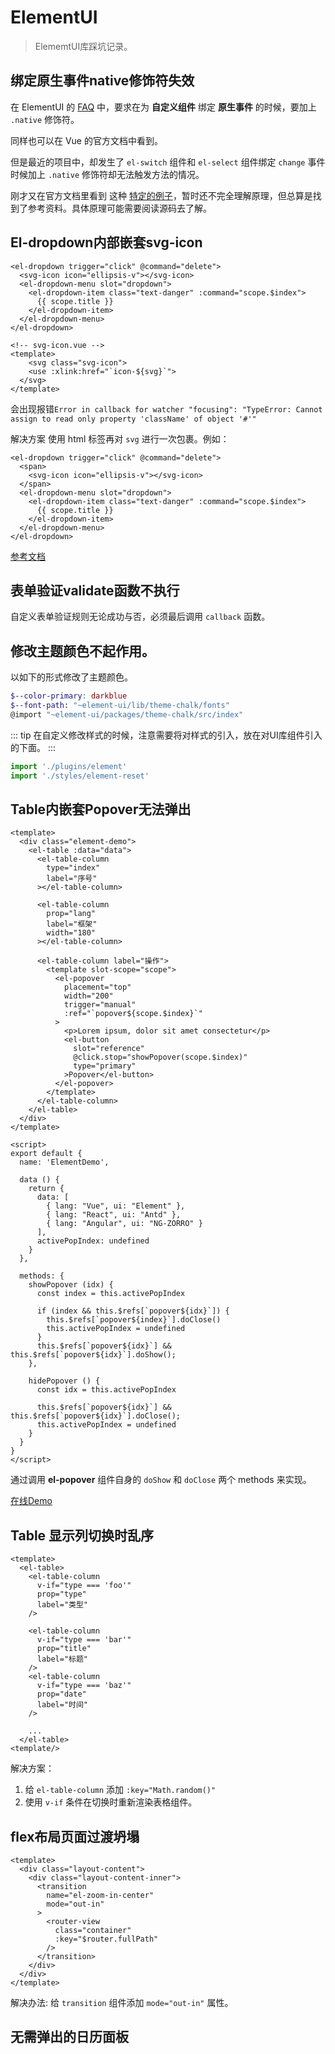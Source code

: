 # ElementUI

> ElememtUI库踩坑记录。

## 绑定原生事件native修饰符失效

在 ElementUI 的 [FAQ](https://github.com/ElemeFE/element/blob/dev/FAQ.md) 中，要求在为 **自定义组件** 绑定 **原生事件** 的时候，要加上 `.native` 修饰符。

同样也可以在 Vue 的官方文档中看到。

但是最近的项目中，却发生了 `el-switch` 组件和 `el-select` 组件绑定 `change` 事件时候加上 `.native` 修饰符却无法触发方法的情况。

刚才又在官方文档里看到 这种 [特定的例子](https://cn.vuejs.org/v2/guide/components-custom-events.html#%E5%B0%86%E5%8E%9F%E7%94%9F%E4%BA%8B%E4%BB%B6%E7%BB%91%E5%AE%9A%E5%88%B0%E7%BB%84%E4%BB%B6)，暂时还不完全理解原理，但总算是找到了参考资料。具体原理可能需要阅读源码去了解。

## El-dropdown内部嵌套svg-icon

``` vue
<el-dropdown trigger="click" @command="delete">
  <svg-icon icon="ellipsis-v"></svg-icon>
  <el-dropdown-menu slot="dropdown">
    <el-dropdown-item class="text-danger" :command="scope.$index">
      {{ scope.title }}
    </el-dropdown-item>
  </el-dropdown-menu>
</el-dropdown>
```

```vue
<!-- svg-icon.vue -->
<template>
	<svg class="svg-icon">
  	<use :xlink:href="`icon-${svg}`">
  </svg>
</template>
```

会出现报错`Error in callback for watcher "focusing": "TypeError: Cannot assign to read only property 'className' of object '#'"`

解决方案 使用 html 标签再对 `svg` 进行一次包裹。例如：

``` vue
<el-dropdown trigger="click" @command="delete">
  <span>
  	<svg-icon icon="ellipsis-v"></svg-icon>
  </span>
  <el-dropdown-menu slot="dropdown">
    <el-dropdown-item class="text-danger" :command="scope.$index">
      {{ scope.title }}
    </el-dropdown-item>
  </el-dropdown-menu>
</el-dropdown>
```

[参考文档](https://github.com/ElemeFE/element/issues/13453#issuecomment-441138145)

## 表单验证validate函数不执行

自定义表单验证规则无论成功与否，必须最后调用 `callback` 函数。

## 修改主题颜色不起作用。

以如下的形式修改了主题颜色。

``` scss
$--color-primary: darkblue
$--font-path: "~element-ui/lib/theme-chalk/fonts"
@import "~element-ui/packages/theme-chalk/src/index"
```

::: tip
在自定义修改样式的时候，注意需要将对样式的引入，放在对UI库组件引入的下面。
:::

``` js
import './plugins/element'
import './styles/element-reset'
```

## Table内嵌套Popover无法弹出

``` vue
<template>
  <div class="element-demo">
    <el-table :data="data">
      <el-table-column
        type="index"
        label="序号"
      ></el-table-column>

      <el-table-column
        prop="lang"
        label="框架"
        width="180"
      ></el-table-column>

      <el-table-column label="操作">
        <template slot-scope="scope">
          <el-popover
            placement="top"
            width="200"
            trigger="manual"
            :ref="`popover${scope.$index}`"
          >
            <p>Lorem ipsum, dolor sit amet consectetur</p>
            <el-button
              slot="reference"
              @click.stop="showPopover(scope.$index)"
              type="primary"
            >Popover</el-button>
          </el-popover>
        </template>
      </el-table-column>
    </el-table>
  </div>
</template>

<script>
export default {
  name: 'ElementDemo',

  data () {
    return {
      data: [
        { lang: "Vue", ui: "Element" },
        { lang: "React", ui: "Antd" },
        { lang: "Angular", ui: "NG-ZORRO" }
      ],
      activePopIndex: undefined
    }
  },

  methods: {
    showPopover (idx) {
      const index = this.activePopIndex

      if (index && this.$refs[`popover${idx}`]) {
        this.$refs[`popover${index}`].doClose()
        this.activePopIndex = undefined
      }
      this.$refs[`popover${idx}`] && this.$refs[`popover${idx}`].doShow();
    },

    hidePopover () {
      const idx = this.activePopIndex

      this.$refs[`popover${idx}`] && this.$refs[`popover${idx}`].doClose();
      this.activePopIndex = undefined
    }
  }
}
</script>
```

通过调用 __el-popover__ 组件自身的 `doShow` 和 `doClose` 两个 methods 来实现。

[在线Demo](https://codesandbox.io/s/zqm1w7wvxm)

## Table 显示列切换时乱序

``` vue
<template>
  <el-table>
    <el-table-column
      v-if="type === 'foo'"
      prop="type"
      label="类型"
    />

    <el-table-column
      v-if="type === 'bar'"
      prop="title"
      label="标题"
    />
    <el-table-column
      v-if="type === 'baz'"
      prop="date"
      label="时间"
    />
    
    ...
  </el-table>
<template/>
```

解决方案：

1. 给 `el-table-column` 添加 `:key="Math.random()"`
2. 使用 `v-if` 条件在切换时重新渲染表格组件。

## flex布局页面过渡坍塌

``` vue
<template>
  <div class="layout-content">
    <div class="layout-content-inner">
      <transition
        name="el-zoom-in-center"
        mode="out-in"
      >
        <router-view
          class="container"
          :key="$router.fullPath"
        />
      </transition>
    </div>
  </div>
</template>
```

解决办法: 给 `transition` 组件添加 `mode="out-in"` 属性。

## 无需弹出的日历面板

``` vue

```
